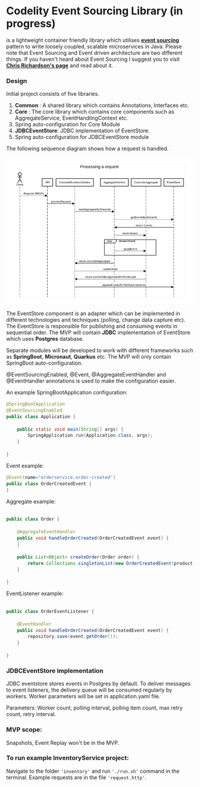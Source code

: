 # Codelity Event Sourcing Library (in progress)
is a lightweight container friendly library which utilises **[event sourcing](https://microservices.io/patterns/data/event-sourcing.html)** pattern to write loosely coupled, scalable microservices in Java. Please note that Event Sourcing and Event driven architecture are two different things. If you haven't heard about Event Sourcing I suggest you to visit **[Chris Richardson's page](https://microservices.io/patterns/data/event-sourcing.html)** and read about it.

### Design
Initial project consists of five libraries. 
1. **Common** : A shared library which contains Annotations, Interfaces etc.
2. **Core** : The core library which contains core components such as AggregateService, EventHandlingContext etc. 
3. Spring auto-configuration for Core Module
4. **JDBCEventStore**: JDBC implementation of EventStore.
5. Spring auto-configuration for JDBCEventStore module

The following sequence diagram shows how a request is handled.

![Request Processing Sequence Diagram](images/Request-processing-diagram.png)

The EventStore component is an adapter which can be implemented in different technologies and techniques (polling, change data capture etc). 
The EventStore is responsible for publishing and consuming events in sequential order. The MVP will contain **JDBC** implementation of EventStore which uses **Postgres** database. 

Separate modules will be developed to work with different frameworks such as **SpringBoot**, **Micronaut**, **Quarkus** etc. The MVP will only contain SpringBoot auto-configuration.

@EventSourcingEnabled, @Event, @AggregateEventHandler and @EventHandler annotations is used to make the configuration easier.

An example SpringBootApplication configuration:   

``` java
@SpringBootApplication
@EventSourcingEnabled
public class Application {

	public static void main(String[] args) {
		SpringApplication.run(Application.class, args);
	}
	
}
```

Event example: 
``` java
@Event(name="orderservice.order-created")
public class OrderCreatedEvent {
}
```

Aggregate example: 
``` java

public class Order {

    @AggregateEventHandler
    public void handleOrderCreated(OrderCreatedEvent event) {
    }
    
    public List<Object> createOrder(Order order) {
        return Collections.singletonList(new OrderCreatedEvent(product));
    }
    
}
```

EventListener example: 
``` java

public class OrderEventListener {

    @EventHandler
    public void handleOrderCreated(OrderCreatedEvent event) {
        repository.save(event.getOrder());
    }
    
}
```

### JDBCEventStore implementation

JDBC eventstore stores events in Postgres by default. To deliver messages to event listeners, the delivery queue will be consumed regularly by workers. Worker parameters will be set in application.yaml file.

Parameters: Worker count, polling interval, polling item count, max retry count, retry interval. 

### MVP scope:

Snapshots, Event Replay won't be in the MVP.


### To run example InventoryService project:

Navigate to the folder `'inventory'` and run `'./run.sh'` command in the terminal. Example requests are in the file `'request.http'`. 
